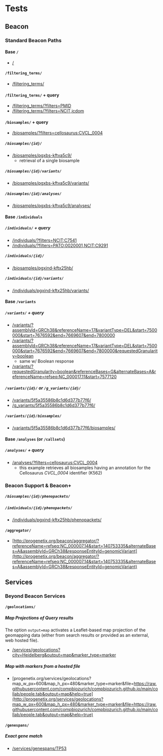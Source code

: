 # Tests

## Beacon

### Standard Beacon Paths

#### Base `/`

* [/](http://progenetix.org/beacon/)

#### `/filtering_terms/`

* [/filtering_terms/](http://progenetix.org/beacon/filtering_terms/)

#### `/filtering_terms/` + query

* [/filtering_terms/?filters=PMID](http://progenetix.org/beacon/filtering_terms/?filters=PMID)
* [/filtering_terms/?filters=NCIT,icdom](http://progenetix.org/beacon/filtering_terms/?filters=NCIT,icdom)

#### `/biosamples/` + query

* [/biosamples/?filters=cellosaurus:CVCL_0004](http://progenetix.org/beacon/biosamples/?filters=cellosaurus:CVCL_0004)

##### `/biosamples/{id}/`

* [/biosamples/pgxbs-kftva5c9/](http://progenetix.org/beacon/biosamples/pgxbs-kftva5c9/)
  - retrieval of a single biosample

##### `/biosamples/{id}/variants/`

* [/biosamples/pgxbs-kftva5c9/variants/](http://progenetix.org/beacon/biosamples/pgxbs-kftva5c9/variants/)

##### `/biosamples/{id}/analyses/`

* [/biosamples/pgxbs-kftva5c9/analyses/](http://progenetix.org/beacon/biosamples/pgxbs-kftva5c9/variants/)

#### Base `/individuals`

##### `/individuals/` + query

* [/individuals/?filters=NCIT:C7541](http://progenetix.org/beacon/individuals/?filters=NCIT:C7541)
* [/individuals/?filters=PATO:0020001,NCIT:C9291](http://progenetix.org/beacon/individuals/?filters=PATO:0020001,NCIT:C9291)

##### `/individuals/{id}/`

* [/biosamples/pgxind-kftx25hb/](http://progenetix.org/beacon/biosamples/pgxind-kftx25hb/)

##### `/individuals/{id}/variants/`

* [/individuals/pgxind-kftx25hb/variants/](http://progenetix.org/beacon/individuals/pgxind-kftx25hb/variants/)

#### Base `/variants`

##### `/variants/` + query

* [/variants/?assemblyId=GRCh38&referenceName=17&variantType=DEL&start=7500000&start=7676592&end=7669607&end=7800000](http://progenetix.org/beacon/variants/?assemblyId=GRCh38&referenceName=17&variantType=DEL&start=7500000&start=7676592&end=7669607&end=7800000)
* [/variants/?assemblyId=GRCh38&referenceName=17&variantType=DEL&start=7500000&start=7676592&end=7669607&end=7800000&requestedGranularity=boolean](http://progenetix.org/beacon/variants/?assemblyId=GRCh38&referenceName=17&variantType=DEL&start=7500000&start=7676592&end=7669607&end=7800000&requestedGranularity=boolean)
    - same w/ Boolean response
* [/variants/?requestedGranularity=boolean&referenceBases=G&alternateBases=A&referenceName=refseq:NC_000017.11&start=7577120](http://progenetix.org/beacon/variants/?requestedGranularity=boolean&referenceBases=G&alternateBases=A&referenceName=refseq:NC_000017.11&start=7577120)


##### `/variants/{id}/` or `/g_variants/{id}/`

* [/variants/5f5a35586b8c1d6d377b77f6/](http://progenetix.org/beacon/variants/5f5a35586b8c1d6d377b77f6/)
* [/g_variants/5f5a35586b8c1d6d377b77f6/](http://progenetix.org/beacon/g_variants/5f5a35586b8c1d6d377b77f6/)

##### `/variants/{id}/biosamples/`

* [/variants/5f5a35586b8c1d6d377b77f6/biosamples/](http://progenetix.org/beacon/variants/5f5a35586b8c1d6d377b77f6/biosamples/)

#### Base `/analyses` (or `/callsets`)

##### `/analyses/` + query

* [/analyses/?filters=cellosaurus:CVCL_0004](http://progenetix.org/beacon/analyses/?filters=cellosaurus:CVCL_0004)
  - this example retrieves all biosamples having an annotation for the Cellosaurus _CVCL_0004_
  identifier (K562)

### Beacon Support & Beacon+

##### `/biosamples/{id}/phenopackets/`


##### `/individuals/{id}/phenopackets/`

* [/individuals/pgxind-kftx25hb/phenopackets/](http://progenetix.org/beacon/individuals/pgxind-kftx3fpk/phenopackets/)

#### `/aggregator/`

* [http://progenetix.org/beacon/aggregator/?referenceName=refseq:NC_000007.14&start=140753335&alternateBases=A&assemblyId=GRCh38&responseEntityId=genomicVariant](http://progenetix.org/beacon/aggregator/?referenceName=refseq:NC_000007.14&start=140753335&alternateBases=A&assemblyId=GRCh38&responseEntityId=genomicVariant)

## Services

### Beyond Beacon Services

#### `/geolocations/`

##### Map Projections of Query results

The option `output=map` activates a Leaflet-based map projection of 
the geomapping data (either from search results or provided as an
external, web hosted file).

* [/services/geolocations?city=Heidelberg&output=map&marker_type=marker](http://progenetix.org/services/geolocations?city=Heidelberg&output=map&marker_type=marker)

##### Map with markers from a hosted file

* [progenetix.org/services/geolocations?map_w_px=600&map_h_px=480&marker_type=marker&file=https://raw.githubusercontent.com/compbiozurich/compbiozurich.github.io/main/collab/people.tab&output=map&help=true](http://progenetix.org/services/geolocations?map_w_px=600&map_h_px=480&marker_type=marker&file=https://raw.githubusercontent.com/compbiozurich/compbiozurich.github.io/main/collab/people.tab&output=map&help=true)


#### `/genespans/`

##### Exact gene match

* [/services/genespans/TP53](http://progenetix.org/services/genespans/TP53)


